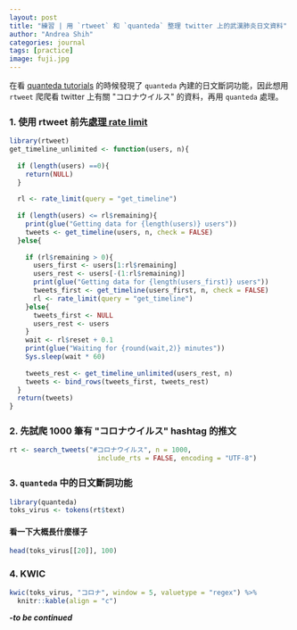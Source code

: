 ```yaml
---
layout: post
title: "練習 | 用 `rtweet` 和 `quanteda` 整理 twitter 上的武漢肺炎日文資料"
author: "Andrea Shih"
categories: journal
tags: [practice]
image: fuji.jpg
---
```



在看 [quanteda tutorials](https://tutorials.quanteda.io/language-specific/japanese/) 的時候發現了 `quanteda` 內建的日文斷詞功能，因此想用 `rtweet` 爬爬看 twitter 上有關 "コロナウイルス" 的資料，再用 `quanteda` 處理。

### 1. 使用 rtweet 前先[處理 rate limit](https://github.com/ropensci/rtweet/issues/266)

```r
library(rtweet)
get_timeline_unlimited <- function(users, n){
  
  if (length(users) ==0){
    return(NULL)
  }
  
  rl <- rate_limit(query = "get_timeline")
  
  if (length(users) <= rl$remaining){
    print(glue("Getting data for {length(users)} users"))
    tweets <- get_timeline(users, n, check = FALSE)  
  }else{
    
    if (rl$remaining > 0){
      users_first <- users[1:rl$remaining]
      users_rest <- users[-(1:rl$remaining)]
      print(glue("Getting data for {length(users_first)} users"))
      tweets_first <- get_timeline(users_first, n, check = FALSE)
      rl <- rate_limit(query = "get_timeline")
    }else{
      tweets_first <- NULL
      users_rest <- users
    }
    wait <- rl$reset + 0.1
    print(glue("Waiting for {round(wait,2)} minutes"))
    Sys.sleep(wait * 60)
    
    tweets_rest <- get_timeline_unlimited(users_rest, n)  
    tweets <- bind_rows(tweets_first, tweets_rest)
  }
  return(tweets)
}
```

### 2. 先試爬 1000 筆有 "コロナウイルス" hashtag 的推文

```r
rt <- search_tweets("#コロナウイルス", n = 1000, 
                      include_rts = FALSE, encoding = "UTF-8")
```

### 3. `quanteda` 中的日文斷詞功能

```r
library(quanteda)
toks_virus <- tokens(rt$text)
```
#### 看一下大概長什麼樣子

```r
head(toks_virus[[20]], 100)
```

### 4. KWIC

```r
kwic(toks_virus, "コロナ", window = 5, valuetype = "regex") %>%
  knitr::kable(align = "c")
```

***-to be continued***
